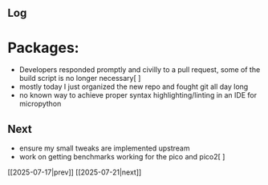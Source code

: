 ## Log
# Packages:

- Developers responded promptly and civilly to a pull request, some of the build script is no longer necessary[ ]
- mostly today I just organized the new repo and fought git all day long
- no known way to achieve proper syntax highlighting/linting in an IDE for micropython
## Next
- ensure my small tweaks are implemented upstream
- work on getting benchmarks working for the pico and pico2[ ]

[[2025-07-17|prev]] [[2025-07-21|next]]

